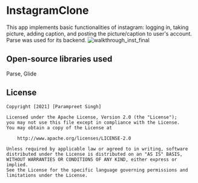 # InstagramClone
This app implements basic functionalities of instagram: logging in, taking picture, adding caption, and posting the picture/caption to user's account. Parse was used for its backend. 
![walkthrough_inst_final](https://user-images.githubusercontent.com/50599809/112242275-e775d280-8c21-11eb-983d-fedd15ed9169.gif)

## Open-source libraries used

Parse, Glide

## License

    Copyright [2021] [Parampreet Singh]

    Licensed under the Apache License, Version 2.0 (the "License");
    you may not use this file except in compliance with the License.
    You may obtain a copy of the License at

        http://www.apache.org/licenses/LICENSE-2.0

    Unless required by applicable law or agreed to in writing, software
    distributed under the License is distributed on an "AS IS" BASIS,
    WITHOUT WARRANTIES OR CONDITIONS OF ANY KIND, either express or implied.
    See the License for the specific language governing permissions and
    limitations under the License.
